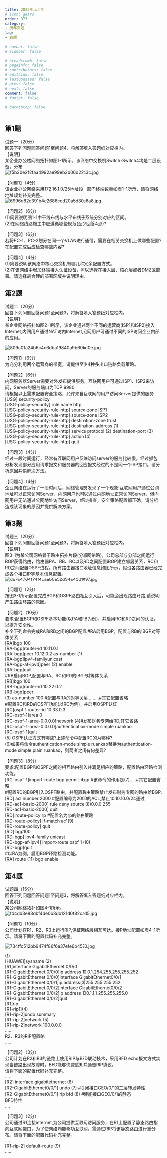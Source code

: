 ```yaml
---  
title: 2023年上半年  
# icon: gears  
order: 973  
category:  
- 历年真题  
tag:  
- 真题  
  
# navbar: false  
# sidebar: false  
  
# breadcrumb: false  
# pageInfo: false  
# contributors: false  
# editLink: false  
# lastUpdated: false  
# prev: false  
# next: false  
comment: false  
# footer: false  
  
# backtotop: false  
---  
```

## 第1题 ##

试题一（20分）  
回答下列问题回答问题1至问题4，将解答填入答题纸对应栏内。  
【说明】  
某企业办公楼网络拓扑如图1-1所示，该网络中交换机Switch-Switch4均是二层设备，分布  
![f5b30e2f2faa4992ae99eb3b06d22c3c.jpg][]  
  
【问题1】（4分）  
该企业办公网络采用172.16.1.0/25地址段，部门终端数量如表1-1所示，请将网络地址规划补充完整。  
![6996d82c391b4e2686ccd20a5d30a6a8.jpg][]  
  
【问题2】（6分）  
(1)简要说明图1-1中干线布线与水平布线子系统分别对应的区间。  
(2)在网络线路施工中应遵循哪些规范(至少回答4点)?  
  
【问题3】（6分）  
若将PC-1、PC-2划分在同—个VLAN进行通信，需要在相关交换机上做哪些配置?在配置完成后应检查哪些内容?  
  
【问题4】（4分）  
(1)简要说明该网络中核心交换机有哪几种冗余配置方式。  
(2)在该网络中增加终端接入认证设备，可以选择在接入层、核心层或者DMZ区部署。请选择最合理的部署区域并说明理由。  


## 第2题 ##

试题二（20分）  
回答下列问题回答问题1至问题3，将解答填入答题纸对应栏内。  
【说明】  
某企业网络拓扑如图2-1所示，该企业通过两个不同的运营商(ISP1和ISP2)接入Internet,内网用户通过NAT访内Internet,公网用户可通过不同的ISP访问企业内部的应用。  
  
![809c01a24b6c4c6dba19840a9b60bd0e.jpg][]  
  
【问题1】（6分）  
为充分利用两个运营商的带宽，请提供至少4种多出口链路负载策略。  
  
【问题2】（6分）  
内网服务器Server需要对外发布提供服务，互联网用户可通过ISP1、ISP2来访问，Server的服务端口为TCP 9980  
请根据以上需求配置安全策略，允许来自互联网的用户访问Server提供的服务  
\[USG\] security-policy  
\[USG-policy-security\] rule name http  
\[USG-policy-security-rule-http\] source-zone ISP1  
\[USG-policy-security-rule-http\] source-zone ISP2  
\[USG-policy-security-rule-http\] destination-zone trust  
\[USG-policy-security-rule-http\] destination-address (1)  
\[USG-policy-security-rule-http\] service protocol (2) destination-port (3)  
\[USG-policy-security-rule-http\] action (4)  
\[USG-policy-security-rule-http\] quit  
  
【问题3】（4分）  
经过一段时间运行，经常有互联网用户反映访问server的服务比较慢。经过抓包分析发现部分应用请求报文和服务器的回应报文经过的不是同一个ISP接口。请分析原因并供解决方法。  
  
【问题4】（4分）  
企业网络在运行了一段时间后，网络管理员发现了一个现象:互联网用户通过公网地址可以正常访问Server，内网用户也可以通过内网地址正常访问Server，但内网用户无法通过公网地址访问Server，经过排查，安全策略配置都正确。请分析造成该现象的原因并提供解决方案。  


## 第3题 ##

试题三（20分）  
回答下列问题回答问题1至问题3，将解答填入答题纸对应栏内。  
【说明】  
图3-1为某公司网络骨干路由拓扑片段(分部网络略)，公司总部与分部之间运行BGP获得路由，路由器RA、RB、RC以及RD之间配置iBGP建立邻居关系，RC和RD之间配置OSPF进程。所有路由器接口地址信息如图所示，假设各路由器已经完成各个接口IP等基本信息配置。  
![de7e4764f74f4caab6a52d94e43d1097.jpg][]  
  
【问题1】（2分）  
按图3-1所示配置完成BGP和OSPF路由相互引入后，可能会出现路由环路,请说明产生路由环路的原因。  
  
【问题2】（10分）  
要求:配置BGP和OSPF基本功能(以RA和RB为例)，并启用RC和RD之间的认证，以提升安全性。  
补全下列命令完成RA和RB之间的BGP配置:\#RA启用BGP，配置与RB的IBGP对等体关系  
\[RA\]bgp 100  
\[RA-bgp\]router-id 10.11.0.1  
\[RA-bgp\]peer 10.12.0.2 as-number (1)  
\[RA-bgp\]ipv4-familyunicast  
\[RA-bgp-af-ipv4\]peer (2) enable  
\[RA-bgp\]quit  
\#RB启用BGP,配置与RA、RC和RD的IBGP对等体关系  
\[RB\]bgp 100  
\[RB-bgp\]router-id 10.22.0.2  
\[RB-bgp\]peer  
(3) as-number 100 \#配置与RA的对等关系 ........\#其它配置省略  
\#配置RC和RD的OSPF功能(以RC为例)，并启用OSPF认证  
\[RC\]ospf 1 router-id 10.33.0.3  
\[RC-ospf-1\]area 0  
\[RC-ospf-1-area-0.0.0.0\]network (4)\#发布财务专网给RD,其它省路  
\[RC-ospf-1-area-0.0.0.0\]authentication-mode simple ruankao  
\[RC-ospf-1\]quit  
(5) OSPF认证方式有哪些?上述命令中配置RC的为哪种?  
(6)如果将命令authentication-mode simple ruankao替换为authentication-mode simple plain ruankao，则两者之间有何差异?  
  
【问题3】（8分）  
要求:配置BGP和OSPF之间的相互路由引入并满足相应的策略，配置路由环路检测功能。  
\[RC-ospf-1\]import-route bgp permit-ibgp \#该命令的作用是(7).....\#其它配置省略  
\#配置RD的BGP引入OSPF路由，并配置路由策略禁止发布财务专网的路由给BGP.  
\[RD\] acl number 2000 \#配置编号为2000的ACL,禁止10.10.10.0/24通过  
\[RD-ac1-basic-2000\] rule deny source (8)0.0.0.255  
\[RD-ac1-basic-2000\] quit  
\[RD\] route-policy rp \#配置名为rp的路由策略  
\[RD-route-policy\] if-match ac1(9)  
\[RD-route-policy\] quit  
\[RD\] bgp100  
\[RD-bgp\] ipv4-family unicast  
\[RD-bgp-af-ipv4\] import-route ospf 1 (10)  
\[RD-bgp\]quit  
\#以RA为例，启用BGP环路检测功能。  
\[RA\] route (11) bgp enable  


## 第4题 ##

试题四（15分）  
回答下列问题回答问题1至问题3，将解答填入答题纸对应栏内。  
【说明】  
某公司网络拓扑如图4-1所示。  
![f44dd3e83dbf4de0b3db121d0f82cad5.jpg][]  
  
【问题1】（10分）  
公司计划在R1、R2、R3上运行RIP,保证网络层相互可达。接P地址配置如表4-1所示。请将下面的配置代码补充完整。  
  
![734ffc512bb9474f86f6a37efe6b4570.jpg][]  
  
(1)  
\[HUAWEI\]sysname (2)  
\[R1\]interface GigabitEthernet 0/0/0  
\[R1-GigabitEthernet 0/0/0\]ip address 10.0.1.254.255.255.255.252  
\[R1-GigabitEthernet 0/0/0\]interface GigabitEthernet0/0/1  
\[R1-GigabitEthernet 0/0/1\]ip address(3)255.255.255.252  
\[R1-GigabitEthernet 0/0/2\]interface GigabitEthernet0/0/2  
\[R1-GigabitEthernet 0/0/2\]ip address 100.1.1.1 255.255.255.0  
\[R1-GigabitEthernet 0/0/2\]quit  
\[R1\]rip  
\[R1-rip1\](4)  
\[R1-rip-2\]undo summary  
\[R1-rip-2\]network (5)  
\[R1-rip-2\]network 100.0.0.0  
.....  
R2、R3的RIP配置略  
.....  
  
【问题2】（3分）  
公司计划在R2和R3的链路上使用RIP与BFD联动技术，采用BFD echo报文方式实现当链路出现故障时，BFD能够快速感知并通告RIP协议。  
请将下面的配置代码补充完整。  
.....  
\[R2\] interface gigabitethernet (6)  
\[R2-GigabitEthernet0/0/1\] undo (7) \#关闭接口GEO/0/1的二层转发特性  
\[R2-GigabitEthernet0/0/1\] rip bfd (8) \#使能接口GEO/0/1的静态  
BFD特性  
....  
  
【问题3】（2分）  
公司通过R1连接internet,为公司提供互联网访问服务，在R1上配置了静态路由指向互联网接口，为了使网络均能够功互联网，需通过RIP将该静态路由进行重分布。请将下面的配置代码补充完整。  
.....  
\[R1-rip-2\] default-route (9)  
.....  



[f5b30e2f2faa4992ae99eb3b06d22c3c.jpg]: https://www.xkxxkx.cn/file/exam/software/网络工程师/案例/第1题/f5b30e2f2faa4992ae99eb3b06d22c3c.jpg
[6996d82c391b4e2686ccd20a5d30a6a8.jpg]: https://www.xkxxkx.cn/file/exam/software/网络工程师/案例/第1题/6996d82c391b4e2686ccd20a5d30a6a8.jpg
[809c01a24b6c4c6dba19840a9b60bd0e.jpg]: https://www.xkxxkx.cn/file/exam/software/网络工程师/案例/第2题/809c01a24b6c4c6dba19840a9b60bd0e.jpg
[de7e4764f74f4caab6a52d94e43d1097.jpg]: https://www.xkxxkx.cn/file/exam/software/网络工程师/案例/第3题/de7e4764f74f4caab6a52d94e43d1097.jpg
[f44dd3e83dbf4de0b3db121d0f82cad5.jpg]: https://www.xkxxkx.cn/file/exam/software/网络工程师/案例/第4题/f44dd3e83dbf4de0b3db121d0f82cad5.jpg
[734ffc512bb9474f86f6a37efe6b4570.jpg]: https://www.xkxxkx.cn/file/exam/software/网络工程师/案例/第4题/734ffc512bb9474f86f6a37efe6b4570.jpg
